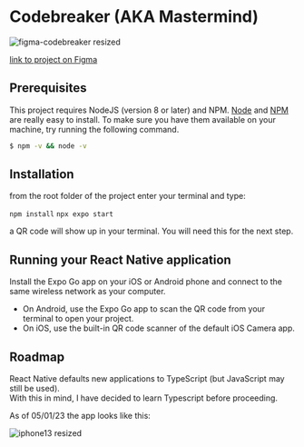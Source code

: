 # Codebreaker (AKA Mastermind)

![figma-codebreaker resized](https://user-images.githubusercontent.com/41316262/235530860-b9065d50-080a-477f-af47-c98803875106.png)

[link to project on Figma](https://www.figma.com/file/TA3DzOLGNg249TnMrtkFis/Codebreaker?node-id=1%3A2&t=1npTyb7MRE5D4mTV-1)

## Prerequisites

This project requires NodeJS (version 8 or later) and NPM.
[Node](http://nodejs.org/) and [NPM](https://npmjs.org/) are really easy to install.
To make sure you have them available on your machine,
try running the following command.

```sh
$ npm -v && node -v
```
## Installation

from the root folder of the project enter your terminal and type:

```npm install```
```npx expo start```

a QR code will show up in your terminal. You will need this for the next step.

## Running your React Native application

Install the Expo Go app on your iOS or Android phone and connect to the same wireless network as your computer.  
  - On Android, use the Expo Go app to scan the QR code from your terminal to open your project.  
  - On iOS, use the built-in QR code scanner of the default iOS Camera app.  

## Roadmap

React Native defaults new applications to TypeScript (but JavaScript may still be used).  
With this in mind, I have decided to learn Typescript before proceeding.

As of 05/01/23 the app looks like this:

![iphone13 resized](https://user-images.githubusercontent.com/41316262/235530881-0e199253-c7e1-4544-8421-b800768b3f0c.png)
